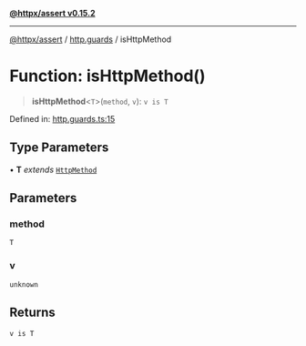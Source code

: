 [**@httpx/assert v0.15.2**](../../README.md)

***

[@httpx/assert](../../README.md) / [http.guards](../README.md) / isHttpMethod

# Function: isHttpMethod()

> **isHttpMethod**\<`T`\>(`method`, `v`): `v is T`

Defined in: [http.guards.ts:15](https://github.com/belgattitude/httpx/blob/68e7ebef40f7182365676b3a21f99e398b93dd78/packages/assert/src/http.guards.ts#L15)

## Type Parameters

• **T** *extends* [`HttpMethod`](../../http.types/type-aliases/HttpMethod.md)

## Parameters

### method

`T`

### v

`unknown`

## Returns

`v is T`

